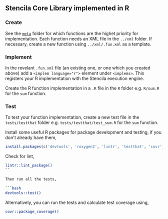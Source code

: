 ## Stencila Core Library implemented in R

### Create

See the [`meta`](../meta) folder for which functions are the highet priority for implementation. Each function needs an XML file in the `../xml` folder. If necessary, create a new function using `../xml/.fun.xml` as a template. 

### Implement

In the revelant `.fun.xml` file (an existing one, or one which you created above) add a `<implem language="r">` element under `<implems>`. This registers your R implementation with the Stencila execution engine.

Create the R function implementation in a `.R` file in the `R` folder e.g. `R/sum.R` for the `sum` function.

### Test

To test your function implementation, create a new test file in the `tests/testthat` folder e.g. `tests/testthat/test_sum.R` for the `sum` function. 

Install some useful R packages for package development and testing, if you don't already have them,

```r
install.packages(c('devtools', 'roxygen2', 'lintr', 'testthat', 'covr'))
```

Check for lint,

```bash
lintr::lint_package()
``

Then run all the tests,

```bash
devtools::test()
```

Alternatively, you can run the tests and calculate test coverage using,

```bash
covr::package_coverage()
```
